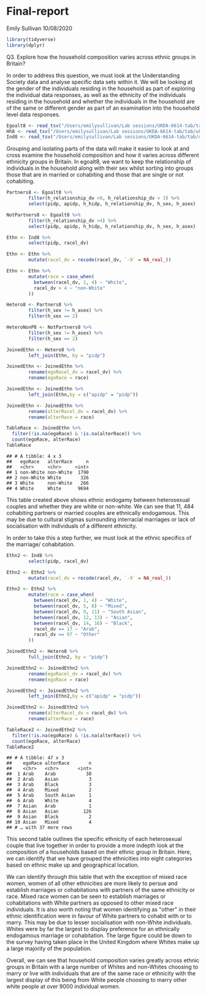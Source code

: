Final-report
================
Emily Sullivan
10/08/2020

``` r
library(tidyverse)
library(dplyr)
```

Q3. Explore how the household composition varies across ethnic groups in Britain?

In order to address this question, we must look at the Understanding Society data and analyse specific data sets within it. We will be looking at the gender of the individuals residing in the household as part of exploring the individual data responses, as well as the ethnicity of the individuals residing in the household and whether the individuals in the household are of the same or different gender as part of an examination into the household level data responses.

``` r
Egoalt8 <- read_tsv("/Users/emilysullivan/Lab sessions/UKDA-6614-tab/tab/ukhls_w8/h_egoalt.tab")
Hh8 <- read_tsv("/Users/emilysullivan/Lab sessions/UKDA-6614-tab/tab/ukhls_w8/h_hhresp.tab")
Ind8 <- read_tsv("/Users/emilysullivan/Lab sessions/UKDA-6614-tab/tab/ukhls_wx/xwavedat.tab")
```

Grouping and isolating parts of the data will make it easier to look at and cross examine the household composition and how it varies across different ethnicity groups in Britain. In egoalt8, we want to keep the relationship of individuals in the household along with their sex whilst sorting into groups those that are in married or cohabiting and those that are single or not cohabiting.

``` r
Partners8 <- Egoalt8 %>%
        filter(h_relationship_dv >0, h_relationship_dv < 3) %>%
        select(pidp, apidp, h_hidp, h_relationship_dv, h_sex, h_asex)

NotPartners8 <- Egoalt8 %>%
        filter(h_relationship_dv >4) %>%
        select(pidp, apidp, h_hidp, h_relationship_dv, h_sex, h_asex)

Ethn <- Ind8 %>%
        select(pidp, racel_dv)

Ethn <- Ethn %>%
        mutate(racel_dv = recode(racel_dv, `-9` = NA_real_))

Ethn <- Ethn %>%
        mutate(race = case_when(
          between(racel_dv, 1, 4) ~ "White",
          racel_dv > 4 ~ "non-White"
        ))

Hetero8 <- Partners8 %>%
        filter(h_sex != h_asex) %>%
        filter(h_sex == 2)

HeteroNonP8 <- NotPartners8 %>%
        filter(h_sex != h_asex) %>%
        filter(h_sex == 2)

JoinedEthn <- Hetero8 %>%
        left_join(Ethn, by = "pidp") 

JoinedEthn <- JoinedEthn %>%
        rename(egoRacel_dv = racel_dv) %>%
        rename(egoRace = race)

JoinedEthn <- JoinedEthn %>%
        left_join(Ethn,by = c("apidp" = "pidp"))

JoinedEthn <- JoinedEthn %>%
        rename(alterRacel_dv = racel_dv) %>%
        rename(alterRace = race)

TableRace <- JoinedEthn %>%
  filter(!is.na(egoRace) & !is.na(alterRace)) %>%
  count(egoRace, alterRace)
TableRace
```

    ## # A tibble: 4 x 3
    ##   egoRace   alterRace     n
    ##   <chr>     <chr>     <int>
    ## 1 non-White non-White  1790
    ## 2 non-White White       326
    ## 3 White     non-White   266
    ## 4 White     White      9694

This table created above shows ethnic endogamy between heterosexual couples and whether they are white or non-white. We can see that 11, 484 cohabiting partners or married couples are ethnically endogamous. This may be due to cultural stigmas surrounding interracial marriages or lack of socialisation with individuals of a different ethnicity.

In order to take this a step further, we must look at the ethnic specifics of the marriage/ cohabitation.

``` r
Ethn2 <- Ind8 %>%
        select(pidp, racel_dv)

Ethn2 <- Ethn2 %>%
        mutate(racel_dv = recode(racel_dv, `-9` = NA_real_))

Ethn2 <- Ethn2 %>%
        mutate(race = case_when(
          between(racel_dv, 1, 4) ~ "White",
          between(racel_dv, 5, 8) ~ "Mixed",
          between(racel_dv, 9, 11) ~ "South Asian",
          between(racel_dv, 12, 13) ~ "Asian",
          between(racel_dv, 14, 16) ~ "Black",
          racel_dv == 17 ~ "Arab",
          racel_dv == 97 ~ "Other"
        ))

JoinedEthn2 <- Hetero8 %>%
        full_join(Ethn2, by = "pidp") 

JoinedEthn2 <- JoinedEthn2 %>%
        rename(egoRacel_dv = racel_dv) %>%
        rename(egoRace = race)

JoinedEthn2 <- JoinedEthn2 %>%
        left_join(Ethn2,by = c("apidp" = "pidp"))

JoinedEthn2 <- JoinedEthn2 %>%
        rename(alterRacel_dv = racel_dv) %>%
        rename(alterRace = race)

TableRace2 <- JoinedEthn2 %>%
  filter(!is.na(egoRace) & !is.na(alterRace)) %>%
  count(egoRace, alterRace)
TableRace2
```

    ## # A tibble: 47 x 3
    ##    egoRace alterRace       n
    ##    <chr>   <chr>       <int>
    ##  1 Arab    Arab           30
    ##  2 Arab    Asian           3
    ##  3 Arab    Black           3
    ##  4 Arab    Mixed           2
    ##  5 Arab    South Asian     1
    ##  6 Arab    White           4
    ##  7 Asian   Arab            1
    ##  8 Asian   Asian         126
    ##  9 Asian   Black           2
    ## 10 Asian   Mixed           4
    ## # … with 37 more rows

This second table outlines the specific ethnicity of each heterosexual couple that live together in order to provide a more indepth look at the composition of a households based on their ethnic group in Britain. Here, we can identify that we have grouped the ethnicities into eight categories based on ethnic make up and geographical location.

We can identify through this table that with the exception of mixed race women, women of all other ethnicities are more likely to persue and establish marriages or cohabitations with partners of the same ethnicity or race. Mixed race women can be seen to establish marriages or cohabitations with White partners as opposed to other mixed race individuals. It is also worth noting that women identifying as "other" in their ethnic identification were in favour of White partners to cohabit with or to marry. This may be due to lesser socialisation with non-White individuals. Whites were by far the largest to display preference for an ethnically endogamous marriage or cohabitation. The large figure could be down to the survey having taken place in the United Kingdom where Whites make up a large majority of the population.

Overall, we can see that household composition varies greatly across ethnic groups in Britain with a large number of Whites and non-Whites choosing to marry or live with individuals that are of the same race or ethnicity with the largest display of this being from White people choosing to marry other white people at over 9000 individual women.
